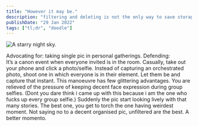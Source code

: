 ```yaml
---
title: "However it may be."
description: "filtering and deleting is not the only way to save storage."
publishDate: "29 Jan 2022"
tags: ["tl;dr", "doodle"]
---
```


  ![A starry night sky.](@/assets/onepic.jpg)

Advocating for:  taking single pic in personal gatherings.
Defending:  
It’s a canon event when everyone invited is in the room.
Casually, take out your phone and click a photo/selfie. 
Instead of capturing an orchestrated photo, shoot one in which everyone is in their element. 
Let them be and capture that instant. 
This manoeuvre has few glittering advantages.
You are relieved of the pressure of keeping decent face expression during group selfies. (Dont you dare think i came up with this because i am the one who fucks up every group selfie.)
Suddenly the pic start looking lively with that many stories.
The best one, you get to torch the one having weirdest moment.
Not saying no to a decent organised pic, unfiltered are the best.
A better momento.



